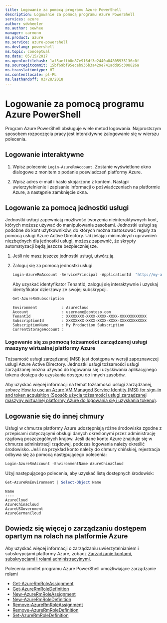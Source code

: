 ```yaml
---
title: Logowanie za pomocą programu Azure PowerShell
description: Logowanie za pomocą programu Azure PowerShell
services: azure
author: sdwheeler
ms.author: sewhee
manager: carmonm
ms.product: azure
ms.service: azure-powershell
ms.devlang: powershell
ms.topic: conceptual
ms.date: 05/15/2017
ms.openlocfilehash: 1af5aeffb8e87e916df3e2440a84805935136c0f
ms.sourcegitcommit: 15bf69bf95eceb936b3a429e741add95c308826a
ms.translationtype: HT
ms.contentlocale: pl-PL
ms.lasthandoff: 03/28/2018
---
```

# <a name="log-in-with-azure-powershell"></a>Logowanie za pomocą programu Azure PowerShell

Program Azure PowerShell obsługuje wiele metod logowania. Najprostszym sposobem rozpoczęcia pracy jest interaktywne zalogowanie się w wierszu polecenia.

## <a name="interactive-log-in"></a>Logowanie interaktywne

1. Wpisz polecenie `Login-AzureRmAccount`. Zostanie wyświetlone okno dialogowe z monitem o podanie poświadczeń platformy Azure.

2. Wpisz adres e-mail i hasło skojarzone z kontem. Nastąpi uwierzytelnienie i zapisanie informacji o poświadczeniach na platformie Azure, a następnie zamknięcie okna.

## <a name="log-in-with-a-service-principal"></a>Logowanie za pomocą jednostki usługi

Jednostki usługi zapewniają możliwość tworzenia nieinteraktywnych kont, których możesz używać do manipulowania zasobami. Jednostki usługi są podobne do kont użytkowników, do których można zastosować reguły za pomocą usługi Azure Active Directory. Udzielając minimalnych uprawnień niezbędnych dla jednostki usługi, możesz zapewnić, że skrypty automatyzacji będą jeszcze bezpieczniejsze.

1. Jeśli nie masz jeszcze jednostki usługi, [utwórz ją](create-azure-service-principal-azureps.md).

2. Zaloguj się za pomocą jednostki usługi.

    ```powershell
    Login-AzureRmAccount -ServicePrincipal -ApplicationId  "http://my-app" -Credential $pscredential -TenantId $tenantid
    ```

    Aby uzyskać identyfikator TenantId, zaloguj się interaktywnie i uzyskaj identyfikator dzierżawy ze swojej subskrypcji.

    ```powershell
    Get-AzureRmSubscription
    ```

    ```
    Environment           : AzureCloud
    Account               : username@contoso.com
    TenantId              : XXXXXXXX-XXXX-XXXX-XXXX-XXXXXXXXXXXX
    SubscriptionId        : XXXXXXXX-XXXX-XXXX-XXXX-XXXXXXXXXXXX
    SubscriptionName      : My Production Subscription
    CurrentStorageAccount :
    ```

### <a name="log-in-using-an-azure-vm-managed-service-identity"></a>Logowanie się za pomocą tożsamości zarządzanej usługi maszyny wirtualnej platformy Azure

Tożsamość usługi zarządzanej (MSI) jest dostępna w wersji zapoznawczej usługi Azure Active Directory. Jednostki usługi tożsamości usługi zarządzanej można używać do logowania się i uzyskiwania aplikacyjnego tokenu dostępu do uzyskania dostępu do innych zasobów.

Aby uzyskać więcej informacji na temat tożsamości usługi zarządzanej, zobacz [How to use an Azure VM Managed Service Identity (MSI) for sign-in and token acquisition (Sposób użycia tożsamości usługi zarządzanej maszyny wirtualnej platformy Azure do logowania się i uzyskania tokenu)](/azure/active-directory/msi-how-to-get-access-token-using-msi).

## <a name="log-in-to-another-cloud"></a>Logowanie się do innej chmury

Usługi w chmurze platformy Azure udostępniają różne środowiska zgodne z przepisami dotyczącymi obsługi danych określonymi przez administrację rządową poszczególnych krajów. Jeśli dane konto Azure znajduje się w chmurze administracji rządowej, podczas logowania należy określić środowisko. Jeśli na przykład konto należy do chmury chińskiej, rejestracja odbywa się za pomocą następującego polecenia:

```powershell
Login-AzureRmAccount -EnvironmentName AzureChinaCloud
```

Użyj następującego polecenia, aby uzyskać listę dostępnych środowisk:

```powershell
Get-AzureRmEnvironment | Select-Object Name
```

```
Name
----
AzureCloud
AzureChinaCloud
AzureUSGovernment
AzureGermanCloud
```

## <a name="learn-more-about-managing-azure-role-based-access"></a>Dowiedz się więcej o zarządzaniu dostępem opartym na rolach na platformie Azure

Aby uzyskać więcej informacji o zarządzaniu uwierzytelnianiem i subskrypcjami platformy Azure, zobacz [Zarządzanie kontami, subskrypcjami i rolami administracyjnymi](/azure/active-directory/role-based-access-control-configure).

Polecenia cmdlet programu Azure PowerShell umożliwiające zarządzanie rolami

* [Get-AzureRmRoleAssignment](/powershell/module/AzureRM.Resources/Get-AzureRmRoleAssignment)
* [Get-AzureRmRoleDefinition](/powershell/module/AzureRM.Resources/Get-AzureRmRoleDefinition)
* [New-AzureRmRoleAssignment](/powershell/module/AzureRM.Resources/New-AzureRmRoleAssignment)
* [New-AzureRmRoleDefinition](/powershell/module/AzureRM.Resources/New-AzureRmRoleDefinition)
* [Remove-AzureRmRoleAssignment](/powershell/module/AzureRM.Resources/Remove-AzureRmRoleAssignment)
* [Remove-AzureRmRoleDefinition](/powershell/module/AzureRM.Resources/Remove-AzureRmRoleDefinition)
* [Set-AzureRmRoleDefinition](/powershell/moduel/AzureRM.Resources/Set-AzureRmRoleDefinition)
